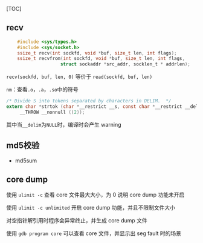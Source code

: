 [TOC]

## recv

```c
    #include <sys/types.h>
    #include <sys/socket.h>
    ssize_t recv(int sockfd, void *buf, size_t len, int flags);
    ssize_t recvfrom(int sockfd, void *buf, size_t len, int flags,
                    struct sockaddr *src_addr, socklen_t * addrlen);
```
`recv(sockfd, buf, len, 0)` 等价于 `read(sockfd, buf, len)`

`nm`：查看`.o`，`.a`，`.so`中的符号


```c
/* Divide S into tokens separated by characters in DELIM.  */
extern char *strtok (char *__restrict __s, const char *__restrict __delim)
     __THROW __nonnull ((2));
```
其中当`__delim`为`NULL`时，编译时会产生 warning

## md5校验

* md5sum

## core dump

使用 `ulimit -c` 查看 core 文件最大大小，为 0 说明 core dump 功能未开启

使用 `ulimit -c unlimited` 开启 core dump 功能，并且不限制文件大小

对空指针解引用时程序会异常终止，并生成 core dump 文件

使用 `gdb program core` 可以查看 core 文件，并显示出 seg fault 时的场景